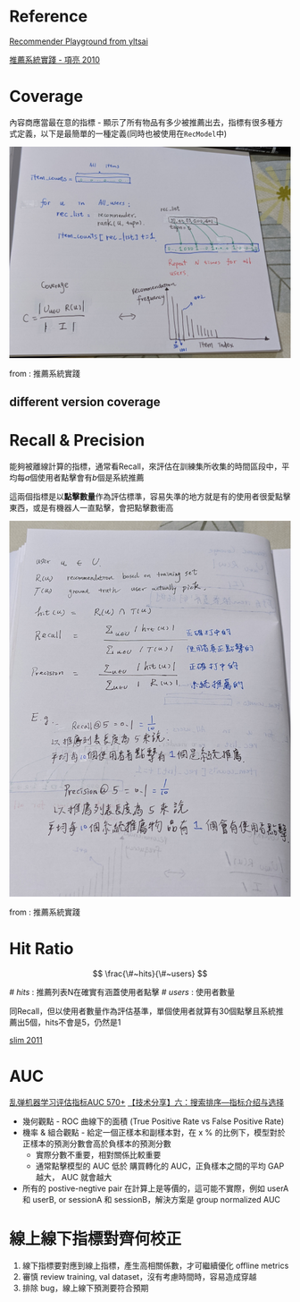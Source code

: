 # Reference

[Recommender Playground from yltsai](https://github.com/YLTsai0609/recommender_playground)

[推薦系統實踐 - 項亮 2010](https://github.com/jzmq/book/blob/master/novel/%E6%8E%A8%E8%8D%90%E7%B3%BB%E7%BB%9F%E5%AE%9E%E8%B7%B5.pdf)

# Coverage

內容商應當最在意的指標 - 顯示了所有物品有多少被推薦出去，指標有很多種方式定義，以下是最簡單的一種定義(同時也被使用在`RecModel`中)

<img src='./images/recmetric_1.jpg'></img>

from : 推薦系統實踐

## different version coverage


# Recall & Precision

能夠被離線計算的指標，通常看Recall，來評估在訓練集所收集的時間區段中，平均每$a$個使用者點擊會有$b$個是系統推薦

這兩個指標是以**點擊數量**作為評估標準，容易失準的地方就是有的使用者很愛點擊東西，或是有機器人一直點擊，會把點擊數衝高

<img src='./images/recmetric_2.jpg'></img>

from : 推薦系統實踐


# Hit Ratio

$$
\frac{\#~hits}{\#~users}
$$

$\#~hits$ : 推薦列表N在確實有涵蓋使用者點擊
$\#~users$ : 使用者數量

同Recall，但以使用者數量作為評估基準，單個使用者就算有30個點擊且系統推薦出5個，hits不會是5，仍然是1

[slim 2011](http://glaros.dtc.umn.edu/gkhome/fetch/papers/SLIM2011icdm.pdf)

# AUC
[乱弹机器学习评估指标AUC 570+](https://zhuanlan.zhihu.com/p/52930683)
[【技术分享】六：搜索排序—指标介绍与选择](https://zhuanlan.zhihu.com/p/99268184)

* 幾何觀點 - ROC 曲線下的面積 (True Positive Rate vs False Positive Rate)
* 機率 & 組合觀點 - 給定一個正樣本和副樣本對，在 x % 的比例下，模型對於正樣本的預測分數會高於負樣本的預測分數
  * 實際分數不重要，相對關係比較重要
  * 通常點擊模型的 AUC 低於 購買轉化的 AUC，正負樣本之間的平均 GAP 越大， AUC 就會越大
* 所有的 postive-negtive pair 在計算上是等價的，這可能不實際，例如 userA 和 userB, or sessionA 和 sessionB，解決方案是 group normalized AUC

# 線上線下指標對齊何校正

1. 線下指標要對應到線上指標，產生高相關係數，才可繼續優化 offline metrics
2. 審慎 review training, val dataset，沒有考慮時間時，容易造成穿越
3. 排除 bug，線上線下預測要符合預期